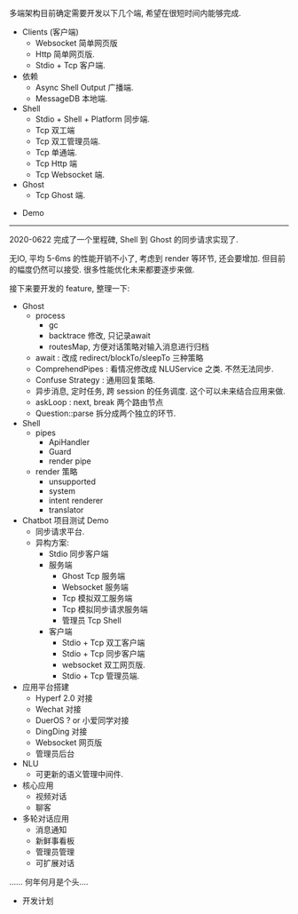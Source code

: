 
多端架构目前确定需要开发以下几个端, 希望在很短时间内能够完成.

- Clients (客户端)
    - Websocket 简单网页版
    - Http 简单网页版.
    - Stdio + Tcp 客户端.
- 依赖
    - Async Shell Output 广播端.
    - MessageDB 本地端.
- Shell
    - Stdio + Shell + Platform 同步端.
    - Tcp 双工端
    - Tcp 双工管理员端.
    - Tcp 单通端.
    - Tcp Http 端
    - Tcp Websocket 端.
- Ghost
    - Tcp Ghost 端.


* Demo

----

2020-0622 完成了一个里程碑, Shell 到 Ghost 的同步请求实现了.

无IO, 平均 5-6ms 的性能开销不小了, 考虑到 render 等环节, 还会要增加.
但目前的幅度仍然可以接受.
很多性能优化未来都要逐步来做.

接下来要开发的 feature, 整理一下:

- Ghost
    - process
        - gc
        - backtrace 修改, 只记录await
        - routesMap, 方便对话策略对输入消息进行归档
    - await : 改成 redirect/blockTo/sleepTo 三种策略
    - ComprehendPipes : 看情况修改成 NLUService 之类. 不然无法同步.
    - Confuse Strategy : 通用回复策略.
    - 异步消息, 定时任务, 跨 session 的任务调度. 这个可以未来结合应用来做.
    - askLoop : next, break 两个路由节点
    - Question::parse 拆分成两个独立的环节.
- Shell
    - pipes
        - ApiHandler
        - Guard
        - render pipe
    - render 策略
        - unsupported
        - system
        - intent renderer
        - translator
- Chatbot 项目测试 Demo
    - 同步请求平台.
    - 异构方案:
        - Stdio 同步客户端
        - 服务端
            - Ghost Tcp 服务端
            - Websocket 服务端
            - Tcp 模拟双工服务端
            - Tcp 模拟同步请求服务端
            - 管理员 Tcp Shell
        - 客户端
            - Stdio + Tcp 双工客户端
            - Stdio + Tcp 同步客户端
            - websocket 双工网页版.
            - Stdio + Tcp 管理员端.
- 应用平台搭建
    - Hyperf 2.0 对接
    - Wechat 对接
    - DuerOS ?  or 小爱同学对接
    - DingDing 对接
    - Websocket 网页版
    - 管理员后台
- NLU
    - 可更新的语义管理中间件.
- 核心应用
    - 视频对话
    - 聊客
- 多轮对话应用
    - 消息通知
    - 新鲜事看板
    - 管理员管理
    - 可扩展对话


...... 何年何月是个头....

* 开发计划